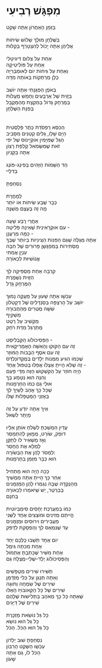 # מִפְגָּשׁ רְבִיעִי

בַּזְּמַן הָאַחֲרוֹן אַתָּה שָׁקֵט\
\
בַּשֻּׁלְחָן מוּלְךָ שָׁלוֹשׁ שִׂיחוֹת\
אֲלֵיהֶן אַתָּה יָכוֹל לְהִצְטָרֵף בְּקַלּוּת\
\
אַחַת עַל צִלּוּם דִּיגִיטָלִי\
אַחַת עַל פּוֹלִיטִיקָה \
וְאַחַת עַל גִּיחוֹת יוֹם לְאוּמְבְּרִיָּה\
כֻּלָּן מְרַתְּקוֹת בְּאוֹתָהּ מִדָּה\
\
בְּאֹפֶן הַפְגָּנָתִי אַתָּה יוֹשֵׁב\
בְּזָוִית שֶׁל אַרְבָּעִים וְחָמֵשׁ מַעֲלוֹת\
בְּמֶרְחָק גָּדוֹל בְּמִקְצָת מֵהַמְּקֻבָּל\
בְּפִנַּת הַשֻּׁלְחָן\
\
\
הַכִּסֵּא רַפְסֹדַת כֶּתֶר פְּלַסְטִית\
הַיָּם שָׁלֵו, גַּלִּים קְטַנִּים מִסָּבִיב\
הַגַּל שֶׁמִּיָּמִין אוֹקְיָינוֹס שֶׁל יֹפִי\
זֹאת שֶׁמִּשְּׂמֹאל קְלִפַּת רָצוֹן\
אַתָּה בַּקַּנְיוֹן\
\
הֵד הַשֵּׁמוֹת הַזֵּהִים בְּפִינְג-פּוֹנְג\
בְּדִלְיִי\
\
נִסְחַפְתָּ\
\
לְמָחֳרָת\
כְּבָר שֶׁבַע שִׂיחוֹת אוֹ יוֹתֵר\
מָה זֶה בְּעֶצֶם מְשַׁנֶּה\
\
אַחֲרֵי רֶבַע שָׁעָה\
עִם אוּקְרָאִינִית שֶׁאֵינָהּ פְּלִיטָה - \
כַּמָּה מְרַעֲנֵן - \
אַתָּה מְגַלֶּה שֶׁגַּם הַפִּנּוֹת הַצִּינִיּוֹת בְּיוֹתֵר שֶׁבְּךָ\
מַסְתִּירוֹת בְּמִפְגָּשָׁן פֵּרוּרִים שֶׁל חִבָּה \
עִנְיָן אֲמִתִּי\
אֱנוֹשִׁיּוּת לִכְאוֹרָה\
\
קִרְבָה אַחַת מַסְפִּיקָה לְךָ\
הַזָּוִית נִשְׁמֶרֶת\
הַמֶּרְחָק גָּדֵל\
\
עַכְשָׁו אַתָּה שָׁעוּן עַל מַעֲקֶה נָמוּךְ\
יוֹשֵׁב עַל הָרִצְפָּה בְּסַנְדָּלִים שֶׁל דְּקָטַלוֹן\
שִׁשָּׁה מֶטְרִים מֵהַחֲבוּרָה\
מַשְׁקִיף\
מַקְשִׁיב עַל רֶטֶט\
מְתַרְגֵּל מִדַּת רֹחַק\
\
הַפְּסִיכוֹלוֹג הַקַּבְלִיסְט -\
זֶה עִם הַקּוּקוּ וְהָאִשָּׁה הָאָמֵרִיקָאִית\
זֶה עִם אֹסֶף הַבֻּבּוֹת הַמּוּזָר \
שֶׁכְּמוֹ הִגִּיעַ מִמְּנוֹת יְלָדִים בְּמֶקְדּוֹנַלְדְּס\
זֶה שֶׁלֹּא הָיִיתָ אֶצְלוֹ אֲפִלּוּ בְּטִפּוּל אֶחָד -\
הָיָה חוֹזֵר עַל הַקִּשְׁקוּשׁ הַזֶּה מִדֵּי פַּעַם\
וְהִנֵּה הוּא נִטָּמַע בְּךָ\
אוּלַי גַּם כְּמוֹ הַחַרְמָנוּת\
שֶׁכָּל כָּךְ אָהַב לְשַׁיֵּךְ לְךָ\
בְּאָזְנֵי הַמְּטֻפָּלוֹת שֶׁלּוֹ\
\
אֵיךְ אַתָּה יוֹדֵעַ עַל זֶה\
מְיֻתָּר לִשְׁאֹל\
\
עֲדַיִן הִמְשַׁכְתָּ לִשְׁלֹחַ אוֹתָן אֵלָיו\
דּוֹפֵק, שׂוֹרֵט, מְמָאֵן לְהִתְמַסֵּר\
וְאָז מַשְׁאִיר לוֹ לְתַקֵּן\
לְמַלֵּא אֶת הֶחָסֵר\
לִמְסֹר לָהֶן אֶת הַבְּשׂוֹרָה:\
הוּא כְּבָר מִזְּמַן בַּחַרְמָנוּת \
\
כָּכָה הָיָה הוּא מַתְחִיל\
אַחַר כָּךְ הָיִיתָ אַתָּה מַמְשִׁיךְ\
מֵהַנְּקֻדָּה שֶׁבָּהּ נִגְמְרוּ לָהֶן הַמְּזֻמָּנִים\
בְּבַּרְטֶר, יֵשׁ שֶׁיֹּאמְרוּ לִכְאוֹרָה\
בְּחִנָּם\
\
כְּמוֹ בְּמַעֲרֶכֶת יְחָסִים סִימְבְּיוֹטִית\
הֱיִיתֶם מְזִינִים וּמוֹצְצִים אֶחָד לַשֵּׁנִי\
מַעֲבִירִים וִירוּסִים וּמְזֻמָּנִים\
עַד שֶׁנִּמְאַס לְךָ וְהַפְסָקַת לִדְפֹּק \
\
יוֹם אֶחָד תֵּשְׁבוּ כֻּלְּכֶם יַחַד\
אַחַת מִכִּתָּה גִּימֶל\
אַחַת מִשִּׁיר שֶׁכָּתַבְתָּ אֶתְמוֹל\
וְהַפְּסִיכוֹלוֹג יֶלֶד-שֶׁלִּי-מֻצְלָח גַּם\
\
תַּשִּׁירוּ שִׁירִים מְטֻפָּשִׁים\
וְאַתָּה תְּנַגֵּן עַל כְּלִי מִזְדַּמֵּן\
שִׁירִים שֶׁל שִׂמְחָה וְתוּגָה\
שִׁירִים שֶׁל כָּל הַקְּאוֹבּוֹיְז הָאֵלּוּ\
שֶׁאַתָּה כָּל כָּךְ מְאֹהָב בַּתְּלִישׁוּת שֶׁלָּהֶם\
שִׁירִים שֶׁל דַּיָּגִים\
\
כָּל גַּל נוֹשֵׂאת מַזְכֶּרֶת\
כָּל גַּל הוּא נוֹשֵׂא\
כָּל גַּל הוּא הַכֹּל. הַכֹּל \
\
נִסְחַפְתָּ שׁוּב יַלְדּוֹן \
עַכְשָׁו הַשֶּׁקֶט הָרִבּוֹן\
הַכֹּל לוֹ, גַּם אַתָּה \
שָׁעוֹן